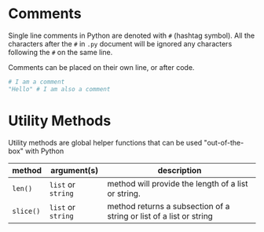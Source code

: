# Comments

Single line comments in Python are denoted with `#` (hashtag symbol). All the characters after the `#` in `.py` document will be ignored any characters following the `#` on the same line.

Comments can be placed on their own line, or after code.

```py
# I am a comment
"Hello" # I am also a comment
```

# Utility Methods

Utility methods are global helper functions that can be used "out-of-the-box" with Python

| method    | argument(s)        | description                                                         |
| --------- | ------------------ | ------------------------------------------------------------------- |
| `len()`   | `list` or `string` | method will provide the length of a list or string.                 |
| `slice()` | `list` or `string` | method returns a subsection of a string or list of a list or string |

